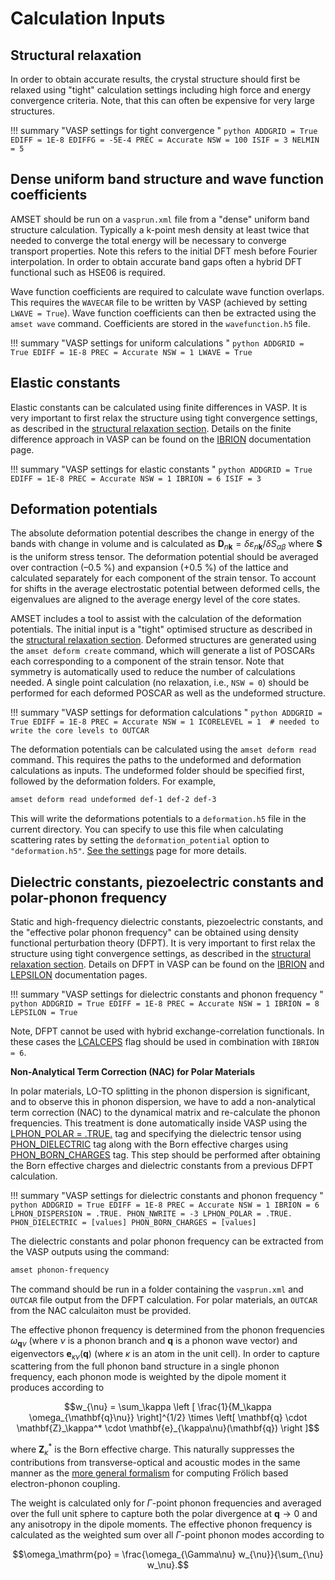 # Calculation Inputs

## Structural relaxation

In order to obtain accurate results, the crystal structure should first be relaxed
using "tight" calculation settings including high force and energy convergence
criteria. Note, that this can often be expensive for very large structures.

!!! summary "VASP settings for tight convergence "
    ```python
    ADDGRID = True
    EDIFF = 1E-8
    EDIFFG = -5E-4
    PREC = Accurate
    NSW = 100
    ISIF = 3
    NELMIN = 5
    ```

## Dense uniform band structure and wave function coefficients

AMSET should be run on a `vasprun.xml` file from a "dense" uniform band structure
calculation. Typically a k-point mesh density at least twice that needed to converge
the total energy will be necessary to converge transport properties. Note this refers
to the initial DFT mesh before Fourier interpolation. In order to obtain accurate band
gaps often a hybrid DFT functional such as HSE06 is required.

Wave function coefficients are required to calculate wave function overlaps.
This requires the `WAVECAR` file to be written by VASP (achieved by setting
`LWAVE = True`). Wave function coefficients can then be extracted using the
`amset wave` command. Coefficients are stored in the `wavefunction.h5` file.

!!! summary "VASP settings for uniform calculations "
    ```python
    ADDGRID = True
    EDIFF = 1E-8
    PREC = Accurate
    NSW = 1
    LWAVE = True
    ```

## Elastic constants

Elastic constants can be calculated using finite differences in VASP.
It is very important to first relax the structure using tight convergence
settings, as described in the [structural relaxation section](#structural-relaxation).
Details on the finite difference approach in VASP can be found on the
[IBRION](https://www.vasp.at/wiki/index.php/IBRION) documentation page.

!!! summary "VASP settings for elastic constants "
    ```python
    ADDGRID = True
    EDIFF = 1E-8
    PREC = Accurate
    NSW = 1
    IBRION = 6
    ISIF = 3
    ```

## Deformation potentials

The absolute deformation potential describes the change in energy of the bands with change
in  volume and is calculated as $`\mathbf{D}_{n\mathbf{k}} = \delta \varepsilon_{n\mathbf{k}} / \delta S_{\alpha\beta}`$ where $`\mathbf{S}`$ is the uniform stress tensor.
The deformation potential should be averaged over contraction (–0.5 %) and
expansion (+0.5 %) of the lattice and calculated separately for
each component of the strain tensor. To account for shifts in the average electrostatic
potential between deformed cells, the eigenvalues are aligned to the average energy
level of the core states.

AMSET includes a tool to assist with the calculation of the deformation potentials.
The initial input is a "tight" optimised structure as described in the
[structural relaxation section](#structural-relaxation). Deformed structures are
generated using the `amset deform create` command, which will generate a list of
POSCARs each corresponding to a component of the strain tensor. Note that symmetry is
automatically used to reduce the number of calculations needed. A single point
calculation (no relaxation, i.e., `NSW = 0`) should be performed for each deformed
POSCAR as well as the undeformed structure.

!!! summary "VASP settings for deformation calculations "
    ```python
    ADDGRID = True
    EDIFF = 1E-8
    PREC = Accurate
    NSW = 1
    ICORELEVEL = 1  # needed to write the core levels to OUTCAR
    ```

The deformation potentials can be calculated using the `amset deform read` command.
This requires the paths to the undeformed and deformation calculations as inputs.
The undeformed folder should be specified first, followed by the deformation folders.
For example,

```bash
amset deform read undeformed def-1 def-2 def-3
```

This will write the deformations potentials to a `deformation.h5` file in the current
directory. You can specify to use this file when calculating scattering rates by
setting the `deformation_potential` option to `"deformation.h5"`.
[See the settings](settings.md#deformation_potential) page for more details.


## Dielectric constants, piezoelectric constants and polar-phonon frequency

Static and high-frequency dielectric constants, piezoelectric constants, and the
"effective polar phonon frequency" can be obtained using density functional perturbation
theory (DFPT). It is very important to first relax the structure using tight convergence
settings, as described in the [structural relaxation section](#structural-relaxation).
Details on DFPT in VASP can be found on the [IBRION](https://www.vasp.at/wiki/index.php/IBRION)
and [LEPSILON](https://www.vasp.at/wiki/index.php/LEPSILON) documentation pages.

!!! summary "VASP settings for dielectric constants and phonon frequency "
    ```python
    ADDGRID = True
    EDIFF = 1E-8
    PREC = Accurate
    NSW = 1
    IBRION = 8
    LEPSILON = True
    ```

Note, DFPT cannot be used with hybrid exchange-correlation functionals. In these
cases the [LCALCEPS](https://www.vasp.at/wiki/index.php/LCALCEPS) flag should be
used in combination with `IBRION = 6`.

**Non-Analytical Term Correction (NAC) for Polar Materials**

In polar materials, LO-TO splitting in the phonon dispersion is significant, and to observe this in phonon dispersion, we have to add a non-analytical term correction (NAC) to the dynamical matrix and re-calculate the phonon frequencies. This treatment is done automatically inside VASP using the [LPHON_POLAR = .TRUE.](https://www.vasp.at/wiki/index.php/LPHON_POLAR) tag and specifying the dielectric tensor using [PHON_DIELECTRIC](https://www.vasp.at/wiki/index.php/PHON_DIELECTRIC) tag along with the Born effective charges using [PHON_BORN_CHARGES](https://www.vasp.at/wiki/index.php/PHON_BORN_CHARGES) tag. This step should be performed after obtaining the Born effective charges and dielectric constants from a previous DFPT calculation.

!!! summary "VASP settings for dielectric constants and phonon frequency "
    ```python
    ADDGRID = True
    EDIFF = 1E-8
    PREC = Accurate
    NSW = 1
    IBRION = 6
    LPHON_DISPERSION = .TRUE.
    PHON_NWRITE = -3
    LPHON_POLAR = .TRUE.
    PHON_DIELECTRIC = [values]
    PHON_BORN_CHARGES = [values]
    ```

The dielectric constants and polar phonon frequency can be extracted from the
VASP outputs using the command:
```bash
amset phonon-frequency
```
The command should be run in a folder containing the `vasprun.xml` and `OUTCAR` file output
from the DFPT calculation. For polar materials, an `OUTCAR` from the NAC calculaiton must be provided.

The effective phonon frequency is determined from the phonon frequencies
$`\omega_{\mathbf{q}\nu}`$ (where $`\nu`$ is a phonon branch and $`\mathbf{q}`$
is a phonon wave vector) and eigenvectors $`\mathbf{e}_{\kappa\nu}(\mathbf{q})`$
(where $`\kappa`$ is an atom in the unit cell). In order to capture scattering
from the full phonon band structure in a single phonon frequency, each phonon
mode is weighted by the dipole moment it produces according to
```math
w_{\nu} = \sum_\kappa \left [ \frac{1}{M_\kappa \omega_{\mathbf{q}\nu}} \right]^{1/2}
\times \left[ \mathbf{q} \cdot \mathbf{Z}_\kappa^* \cdot \mathbf{e}_{\kappa\nu}(\mathbf{q}) \right ]
```
where $`\mathbf{Z}_\kappa^*`$ is the Born effective charge.
This naturally suppresses the contributions from transverse-optical and acoustic
modes in the same manner as the [more general formalism](https://journals.aps.org/prl/abstract/10.1103/PhysRevLett.115.176401)
for computing Frölich based electron-phonon coupling.

The weight is calculated only for $`\Gamma`$-point phonon frequencies and
averaged over the full unit sphere to capture both the polar divergence
at $`\mathbf{q} \rightarrow 0`$ and any anisotropy in the dipole moments.
The effective phonon frequency is calculated as the weighted sum over all
$`\Gamma`$-point phonon modes according to
```math
\omega_\mathrm{po} = \frac{\omega_{\Gamma\nu} w_{\nu}}{\sum_{\nu} w_\nu}.
```
